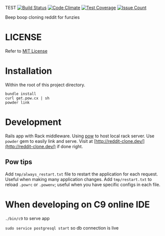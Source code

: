 TEST
[![Build Status](https://travis-ci.org/jonwho/reddit-clone.svg?branch=master)](https://travis-ci.org/jonwho/reddit-clone)
[![Code Climate](https://codeclimate.com/github/jonwho/reddit-clone/badges/gpa.svg)](https://codeclimate.com/github/jonwho/reddit-clone)
[![Test Coverage](https://codeclimate.com/github/jonwho/reddit-clone/badges/coverage.svg)](https://codeclimate.com/github/jonwho/reddit-clone/coverage)
[![Issue Count](https://codeclimate.com/github/jonwho/reddit-clone/badges/issue_count.svg)](https://codeclimate.com/github/jonwho/reddit-clone)

Beep boop cloning reddit for funzies

# LICENSE

Refer to [MIT License](https://github.com/jonwho/reddit-clone/blob/master/LICENSE.txt)

# Installation
Within the root of this project directory.
```shell
bundle install
curl get.pow.cx | sh
powder link
```

# Development
Rails app with Rack middleware. Using [pow](http://pow.cx/) to host local rack
server. Use `powder` gem to easily link and serve.
Visit at [http://reddit-clone.dev/](http://reddit-clone.dev/) if done right.

## Pow tips
Add `tmp/always_restart.txt` file to restart the application for each request.
Useful when making many application changes. Add `tmp/restart.txt` to reload
`.powrc` or `.powenv`; useful when you have specific configs in each file.

# When developing on C9 online IDE
`./bin/c9` to serve app

`sudo service postgresql start` so db connection is live
